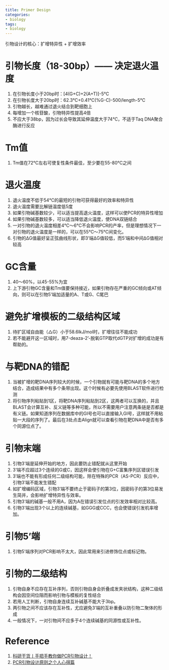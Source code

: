 ```yaml
---
title: Primer Design
categories: 
- biology
tags: 
- biology
---
```

引物设计的核心：扩增特异性 + 扩增效率

# 引物长度（18-30bp）—— 决定退火温度
1. 在引物长度小于20bp时：[4(G+C)+2(A+T)]-5℃
2. 在引物长度大于20bp时：62.3℃+0.41℃(%G-C)-500/length-5℃
3. 引物越长，越难通过退火结合到靶细胞上
4. 每增加一个核苷酸，引物特异性提高4倍
5. 不应大于38bp，因为过长会导致其延伸温度大于74℃，不适于Taq DNA聚合酶进行反应

# Tm值
1. Tm值在72℃左右可使复性条件最佳，至少要在55-80℃之间

# 退火温度
1. 退火温度不低于54℃的最短的引物可获得最好的效率和特异性
2. 退火温度需要比解链温度低5度
3. 如果引物碱基数较少，可以适当提高退火温度，这样可以使PCR的特异性增加
4. 如果引物碱基数较多，可以适当降低退火温度，使DNA双链结合
5. 一对引物的退火温度相差4℃～6℃不会影响PCR的产率，但是理想情况下一对引物的退火温度是一样的，可以在55℃～75℃间变化。
6. 引物的ΔG值最好呈正弦曲线形状，即3’端ΔG值较低，而5’端和中间ΔG值相对较高

# GC含量
1. 40～60%，以45-55%为宜
2. 上下游引物GC含量和Tm值要保持接近，如果引物存在严重的GC倾向或AT倾向，则可以在引物5’端加适量的A、T或G、C尾巴

# 避免扩增模板的二级结构区域
1. 待扩区域自由能（△G）小于58.6lkJ/mol时，扩增往往不能成功
2. 若不能避开这一区域时，用7-deaza-2’-脱氧GTP取代dGTP对扩增的成功是有帮助的。

# 与靶DNA的错配
1. 当被扩增的靶DNA序列较大的时候，一个引物就有可能与靶DNA的多个地方结合，造成结果中有多个条带出现。这个时候有必要先使用BLAST软件进行检测
2. 将引物序列粘贴到1区，将靶DNA序列粘贴到2区，这两者可以互换的，并且BLAST会计算互补、反义链等多种可能，所以不需要用户注意两条链是否都是有义链。如果知道序列在数据库中的GI号也可以直接输入GI号，这样就不用粘贴一大段的序列了。最后在3处点击Align就可以查看引物在靶DNA中是否有多个同源位点了。

# 引物末端
1. 引物3’端是延伸开始的地方，因此要防止错配就从这里开始
2. 3’端不应超过3个连续的G或C，因这样会使引物在G+C富集序列区错误引发
3. 3′端也不能有形成任何二级结构可能，除在特殊的PCR（AS-PCR）反应中，引物3′端不能发生错配
4. 如扩增编码区域，引物3′端不要终止于密码子的第3位，因密码子的第3位易发生简并，会影响扩增特异性与效率。
5. 引物3’端的碱基一般不用A，因为A在错误引发位点的引发效率相对比较高。
6. 引物3’端出现3个以上的连续碱基，如GGG或CCC，也会使错误引发机率增加。

# 引物5’端
1. 引物5’端序列对PCR影响不太大，因此常用来引进修饰位点或标记物。

# 引物的二级结构
1. 引物自身不应存在互补序列，否则引物自身会折叠成发夹状结构，这种二级结构会因空间位阻而影响引物与模板的复性结合
2. 若用人工判断，引物自身连续互补碱基不能大于3bp。
3. 两引物之间不应该存在互补性，尤应避免3′端的互补重叠以防引物二聚体的形成
4. 一般情况下，一对引物间不应多于4个连续碱基的同源性或互补性。

# Reference
1. [科研干货丨手把手教你做PCR引物设计！](https://zhuanlan.zhihu.com/p/50089556)
2. [PCR引物设计原则之个人心得篇](http://www.ebiotrade.com/newsf/2006-4/2006429175034.htm)
